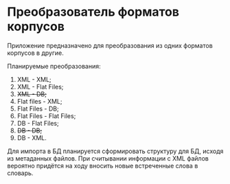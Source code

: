 # Преобразователь форматов корпусов

Приложение предназначено для преобразования из одних форматов корпусов в другие.

Планируемые преобразования:
1.  XML - XML;
2.  XML - Flat Files;
3.  ~~XML - DB;~~
4.  Flat files - XML;
5.  Flat Files - DB;
6.  Flat Files - Flat Files;
7.  DB - Flat Files;
8.  ~~DB - DB;~~
9.  DB - XML.

Для импорта в БД планируется сформировать структуру для БД, исходя из метаданных файлов.
При считывании информации с XML файлов вероятно придётся на ходу вносить новые встреченные слова в словарь.


